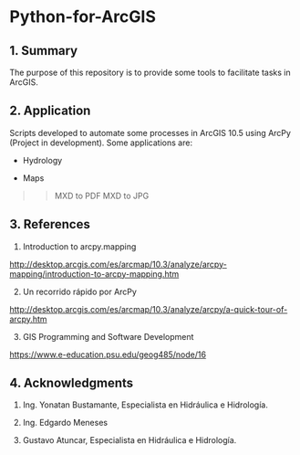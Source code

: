 # Python-for-ArcGIS

## 1. Summary

The purpose of this repository is to provide some tools to facilitate tasks in ArcGIS.

## 2. Application

Scripts developed to automate some processes in ArcGIS 10.5 using ArcPy (Project in development). Some applications are:

* Hydrology

>
> 

* Maps

>> MXD to PDF
>> MXD to JPG


## 3. References

1. Introduction to arcpy.mapping

http://desktop.arcgis.com/es/arcmap/10.3/analyze/arcpy-mapping/introduction-to-arcpy-mapping.htm

2. Un recorrido rápido por ArcPy

http://desktop.arcgis.com/es/arcmap/10.3/analyze/arcpy/a-quick-tour-of-arcpy.htm

3. GIS Programming and Software Development

https://www.e-education.psu.edu/geog485/node/16

## 4. Acknowledgments

1. Ing. Yonatan Bustamante, Especialista en Hidráulica e Hidrología.

2. Ing. Edgardo Meneses

3. Gustavo Atuncar, Especialista en Hidráulica e Hidrología.
